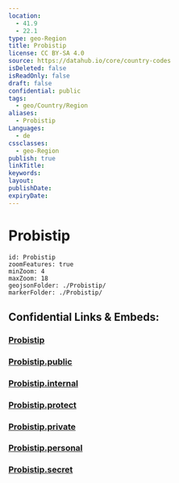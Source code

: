 ```yaml
---
location:
  - 41.9
  - 22.1
type: geo-Region
title: Probistip
license: CC BY-SA 4.0
source: https://datahub.io/core/country-codes
isDeleted: false
isReadOnly: false
draft: false
confidential: public
tags:
  - geo/Country/Region
aliases:
  - Probistip
Languages:
  - de
cssclasses:
  - geo-Region
publish: true
linkTitle:
keywords:
layout:
publishDate:
expiryDate:
---
```


# Probistip

```leaflet
id: Probistip
zoomFeatures: true 
minZoom: 4 
maxZoom: 18
geojsonFolder: ./Probistip/
markerFolder: ./Probistip/
```


## Confidential Links & Embeds: 

### [Probistip](/_Standards/Earth/Continent/Europe/Europe~South/Macedonia~North/Municipalities~Macedonia/Probistip.md) 

### [Probistip.public](/_public/Earth/Continent/Europe/Europe~South/Macedonia~North/Municipalities~Macedonia/Probistip.public.md) 

### [Probistip.internal](/_internal/Earth/Continent/Europe/Europe~South/Macedonia~North/Municipalities~Macedonia/Probistip.internal.md) 

### [Probistip.protect](/_protect/Earth/Continent/Europe/Europe~South/Macedonia~North/Municipalities~Macedonia/Probistip.protect.md) 

### [Probistip.private](/_private/Earth/Continent/Europe/Europe~South/Macedonia~North/Municipalities~Macedonia/Probistip.private.md) 

### [Probistip.personal](/_personal/Earth/Continent/Europe/Europe~South/Macedonia~North/Municipalities~Macedonia/Probistip.personal.md) 

### [Probistip.secret](/_secret/Earth/Continent/Europe/Europe~South/Macedonia~North/Municipalities~Macedonia/Probistip.secret.md)

